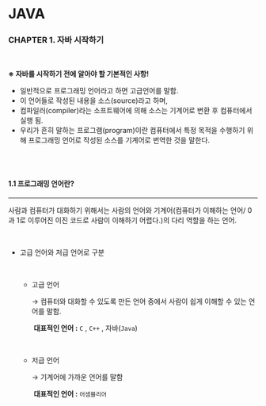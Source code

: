 # JAVA

### CHAPTER 1. 자바 시작하기

<br/>

**※ 자바를 시작하기 전에 알아야 할 기본적인 사항!**

* 일반적으로 프로그래밍 언어라고 하면 고급언어를 말함.
* 이 언어들로 작성된 내용을 소스(source)라고 하며,
* 컴파일러(compiler)라는 소프트웨어에 의해 소스는 기계어로 변환 후 컴퓨터에서 실행 됨.
* 우리가 흔히 말하는 프로그램(program)이란 컴퓨터에서 특정 목적을 수행하기 위해 프로그래밍 언어로 작성된 소스를 기계어로 번역한 것을 말한다.

<br/>

<br/>

#### 1.1 프로그래밍 언어란?

------

사람과 컴퓨터가 대화하기 위해서는 사람의 언어와 기계어(컴퓨터가 이해하는 언어/ 0과 1로 이루어진 이진 코드로 사람이 이해하기 어렵다.)의 다리 역할을 하는 언어.

<br/>

- 고급 언어와 저급 언어로 구분

  <br/>

  - 고급 언어 

    → 컴퓨터와 대화할 수 있도록 만든 언어 중에서 사람이 쉽게 이해할 수 있는 언어를 말함. 

    ​     **대표적인 언어 :**  `C` ,  `C++` ,  자바(`Java`) 

    <br/>

  - 저급 언어

    →  기계어에 가까운 언어를 말함 

    ​      **대표적인 언어 :**  `어셈블리어`

    <br/>

